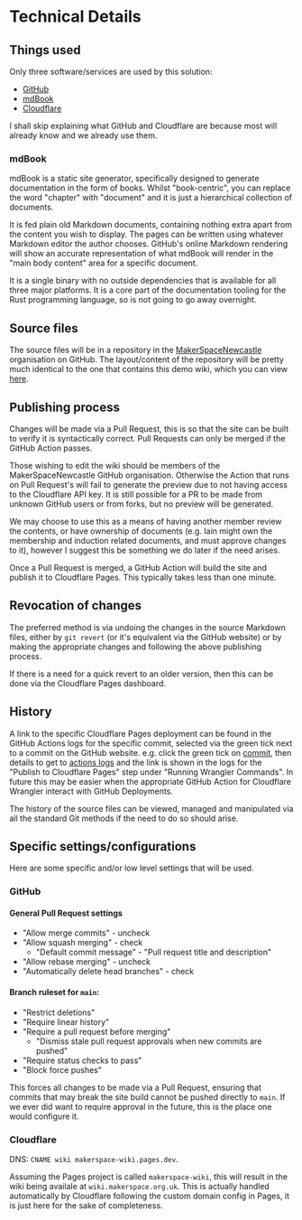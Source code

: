# Technical Details

## Things used

Only three software/services are used by this solution:

- [GitHub](https://github.com/)
- [mdBook](https://github.com/rust-lang/mdBook)
- [Cloudflare](https://www.cloudflare.com/)

I shall skip explaining what GitHub and Cloudflare are because most will already know and we already use them.

### mdBook

mdBook is a static site generator, specifically designed to generate documentation in the form of books.
Whilst "book-centric", you can replace the word "chapter" with "document" and it is just a hierarchical collection of documents.

It is fed plain old Markdown documents, containing nothing extra apart from the content you wish to display.
The pages can be written using whatever Markdown editor the author chooses.
GitHub's online Markdown rendering will show an accurate representation of what mdBook will render in the "main body content" area for a specific document.

It is a single binary with no outside dependencies that is available for all three major platforms.
It is a core part of the documentation tooling for the Rust programming language, so is not going to go away overnight.

## Source files

The source files will be in a repository in the [MakerSpaceNewcastle](https://github.com/MakerSpaceNewcastle/) organisation on GitHub.
The layout/content of the repository will be pretty much identical to the one that contains this demo wiki, which you can view [here](https://github.com/danNixon/maker-space-wiki).

## Publishing process

Changes will be made via a Pull Request, this is so that the site can be built to verify it is syntactically correct.
Pull Requests can only be merged if the GitHub Action passes.

Those wishing to edit the wiki should be members of the MakerSpaceNewcastle GitHub organisation.
Otherwise the Action that runs on Pull Request's will fail to generate the preview due to not having access to the Cloudflare API key.
It is still possible for a PR to be made from unknown GitHub users or from forks, but no preview will be generated.

We may choose to use this as a means of having another member review the contents, or have ownership of documents (e.g. Iain might own the membership and induction related documents, and must approve changes to it), however I suggest this be something we do later if the need arises.

Once a Pull Request is merged, a GitHub Action will build the site and publish it to Cloudflare Pages.
This typically takes less than one minute.

## Revocation of changes

The preferred method is via undoing the changes in the source Markdown files, either by `git revert` (or it's equivalent via the GitHub website) or by making the appropriate changes and following the above publishing process.

If there is a need for a quick revert to an older version, then this can be done via the Cloudflare Pages dashboard.

## History

A link to the specific Cloudflare Pages deployment can be found in the GitHub Actions logs for the specific commit, selected via the green tick next to a commit on the GitHub website.
e.g. click the green tick on [commit](https://github.com/DanNixon/maker-space-wiki/commit/270333e4d4b3c0fb611336801446630151f08546), then details to get to [actions logs](https://github.com/DanNixon/maker-space-wiki/actions/runs/10653671421/job/29529029806) and the link is shown in the logs for the "Publish to Cloudflare Pages" step under "Running Wrangler Commands".
In future this may be easier when the appropriate GitHub Action for Cloudflare Wrangler interact with GitHub Deployments.

The history of the source files can be viewed, managed and manipulated via all the standard Git methods if the need to do so should arise.

## Specific settings/configurations

Here are some specific and/or low level settings that will be used.

### GitHub

#### General Pull Request settings

- "Allow merge commits" - uncheck
- "Allow squash merging" - check
    - "Default commit message" - "Pull request title and description"
- "Allow rebase merging" - uncheck
- "Automatically delete head branches" - check

#### Branch ruleset for `main`:

- "Restrict deletions"
- "Require linear history"
- "Require a pull request before merging"
    - "Dismiss stale pull request approvals when new commits are pushed"
- "Require status checks to pass"
- "Block force pushes"

This forces all changes to be made via a Pull Request, ensuring that commits that may break the site build cannot be pushed directly to `main`.
If we ever did want to require approval in the future, this is the place one would configure it.

### Cloudflare

DNS: `CNAME wiki makerspace-wiki.pages.dev`.

Assuming the Pages project is called `makerspace-wiki`, this will result in the wiki being availale at `wiki.makerspace.org.uk`.
This is actually handled automatically by Cloudflare following the custom domain config in Pages, it is just here for the sake of completeness.
